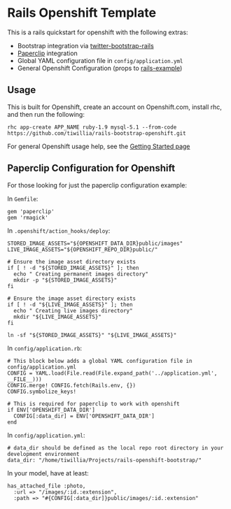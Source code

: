# Rails Openshift Template #
This is a rails quickstart for openshift with the following extras:
 - Bootstrap integration via [twitter-bootstrap-rails](https://github.com/seyhunak/twitter-bootstrap-rails)
 - [Paperclip](https://github.com/thoughtbot/paperclip) integration
 - Global YAML configuration file in `config/application.yml`
 - General Openshift Configuration (props to [rails-example](https://github.com/openshift/rails-example))

## Usage ##
This is built for Openshift, create an account on Openshift.com, install rhc, and then run the following:
~~~
rhc app-create APP_NAME ruby-1.9 mysql-5.1 --from-code https://github.com/tiwillia/rails-bootstrap-openshift.git
~~~

For general Openshift usage help, see the [Getting Started page](https://www.openshift.com/get-started)

## Paperclip Configuration for Openshift ##

For those looking for just the paperclip configuration example:

In `Gemfile`:
~~~
gem 'paperclip'
gem 'rmagick' 
~~~

In `.openshift/action_hooks/deploy`:
~~~
STORED_IMAGE_ASSETS="${OPENSHIFT_DATA_DIR}public/images" 
LIVE_IMAGE_ASSETS="${OPENSHIFT_REPO_DIR}public/"

# Ensure the image asset directory exists
if [ ! -d "${STORED_IMAGE_ASSETS}" ]; then
  echo " Creating permanent images directory"
  mkdir -p "${STORED_IMAGE_ASSETS}"
fi

# Ensure the image asset directory exists
if [ ! -d "${LIVE_IMAGE_ASSETS}" ]; then
  echo " Creating live images directory"
  mkdir "${LIVE_IMAGE_ASSETS}"
fi

ln -sf "${STORED_IMAGE_ASSETS}" "${LIVE_IMAGE_ASSETS}"
~~~

In `config/application.rb`:
~~~
# This block below adds a global YAML configuration file in config/application.yml
CONFIG = YAML.load(File.read(File.expand_path('../application.yml', __FILE__)))
CONFIG.merge! CONFIG.fetch(Rails.env, {})
CONFIG.symbolize_keys!

# This is required for paperclip to work with openshift
if ENV['OPENSHIFT_DATA_DIR']
  CONFIG[:data_dir] = ENV['OPENSHIFT_DATA_DIR']
end
~~~

In `config/application.yml`:
~~~
# data_dir should be defined as the local repo root directory in your development environment
data_dir: "/home/tiwillia/Projects/rails-openshift-bootstrap/"
~~~

In your model, have at least:
~~~
has_attached_file :photo,
  :url => "/images/:id.:extension",
  :path => "#{CONFIG[:data_dir]}public/images/:id.:extension"
~~~

